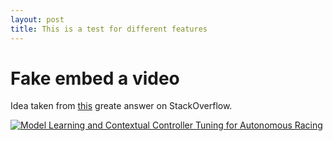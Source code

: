 ```yaml
---
layout: post
title: This is a test for different features
---
```


# Fake embed a video

Idea taken from [this](https://stackoverflow.com/questions/11804820/how-can-i-embed-a-youtube-video-on-github-wiki-pages) greate answer on StackOverflow.

[![Model Learning and Contextual Controller Tuning for Autonomous Racing
](https://github.com/lukasfro/lukasfro.github.io/blob/master/images/model_learning_contextual_tuning_video_image.png)](https://www.youtube.com/watch?v=nWDMdbqeOX0 "Model Learning and Contextual Controller Tuning for Autonomous Racing
")

